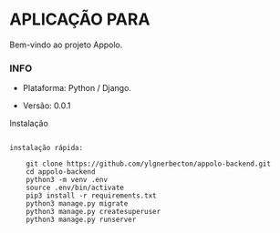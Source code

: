 APLICAÇÃO PARA 
=========

Bem-vindo ao projeto Appolo.

### INFO ###

* Plataforma: Python / Django.

* Versão: 0.0.1

Instalação
~~~~~~~~~~

instalação rápida:

    git clone https://github.com/ylgnerbecton/appolo-backend.git
    cd appolo-backend
    python3 -m venv .env
    source .env/bin/activate
    pip3 install -r requirements.txt
    python3 manage.py migrate
    python3 manage.py createsuperuser
    python3 manage.py runserver
